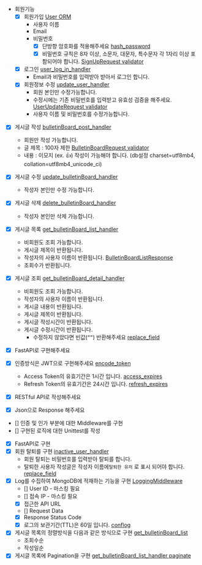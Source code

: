 - 회원기능
    - [x] 회원가입 [User ORM](https://github.com/byungsujeong/viva/blob/master/src/database/orm.py)
        - 사용자 이름
        - Email
        - 비밀번호
            - [x] 단방향 암호화를 적용해주세요 [hash_password](https://github.com/byungsujeong/viva/blob/master/src/service/userService.py)
            - [x] 비밀번호 규칙은 8자 이상, 소문자, 대문자, 특수문자 각 1자리 이상 포함되어야 합니다. [SignUpRequest validator](https://github.com/byungsujeong/viva/blob/master/src/schema/request.py)
    - [x] 로그인 [user_log_in_handler](https://github.com/byungsujeong/viva/blob/master/src/api/user.py)
        - Email과 비밀번호를 입력받아 받아서 로그인 합니다.
    - [x] 회원정보 수정 [update_user_handler](https://github.com/byungsujeong/viva/blob/master/src/api/user.py)
        - 회원 본인만 수정가능합니다.
        - 수정시에는 기존 비밀번호를 입력받고 유효성 검증을 해주세요. [UserUpdateRequest validator](https://github.com/byungsujeong/viva/blob/master/src/schema/request.py)
        - 사용자 이름 및 비밀번호를 수정가능합니다.
- [x] 게시글 작성 [bulletinBoard_post_handler](https://github.com/byungsujeong/viva/blob/master/src/api/bulletinBoard.py)
    - 회원만 작성 가능합니다.
    - 글 제목 : 100자 제한 [BulletinBoardRequest validator](https://github.com/byungsujeong/viva/blob/master/src/schema/request.py)
    - 내용 : 이모지 (ex. 👍) 작성이 가능해야 합니다. (db설정 charset=utf8mb4, collation=utf8mb4_unicode_ci)
- [x] 게시글 수정 [update_bulletinBoard_handler](https://github.com/byungsujeong/viva/blob/master/src/api/bulletinBoard.py)
    - 작성자 본인만 수정 가능합니다.
- [x] 게시글 삭제 [delete_bulletinBoard_handler](https://github.com/byungsujeong/viva/blob/master/src/api/bulletinBoard.py)
    - 작성자 본인만 삭제 가능합니다.
- [x] 게시글 목록 [get_bulletinBoard_list_handler](https://github.com/byungsujeong/viva/blob/master/src/api/bulletinBoard.py)
    - 비회원도 조회 가능합니다.
    - 게시글 제목이 반환됩니다.
    - 작성자의 사용자 이름이 반환됩니다. [BulletinBoardListResponse](https://github.com/byungsujeong/viva/blob/master/src/schema/response.py)
    - 조회수가 반환됩니다.
- [x] 게시글 조회 [get_bulletinBoard_detail_handler](https://github.com/byungsujeong/viva/blob/master/src/api/bulletinBoard.py)
    - 비회원도 조회 가능합니다.
    - 작성자의 사용자 이름이 반환됩니다.
    - 게시글 내용이 반환됩니다.
    - 게시글 제목이 반환됩니다.
    - 게시글 작성시간이 반환됩니다.
    - 게시글 수정시간이 반환됩니다.
        - 수정하지 않았다면 빈값(`””`) 반환해주세요 [replace_field](https://github.com/byungsujeong/viva/blob/master/src/service/bulletinBoardService.py)
     
- [x] FastAPI로 구현해주세요
- [x] 인증방식은 JWT으로 구현해주세요 [encode_token](https://github.com/byungsujeong/viva/blob/master/src/service/userService.py)
    - Access Token의 유효기간은 1시간 입니다. [access_expires](https://github.com/byungsujeong/viva/blob/master/src/service/userService.py)
    - Refresh Token의 유효기간은 24시간 입니다. [refresh_expires](https://github.com/byungsujeong/viva/blob/master/src/service/userService.py)
- [x] RESTful API로 작성해주세요
- [x] Json으로 Response 해주세요

- [] 인증 및 인가 부분에 대한 Middleware를 구현
- [] 구현된 로직에 대한 Unittest를 작성
- [x] FastAPI로 구현
- [x] 회원 탈퇴를 구현 [inactive_user_handler](https://github.com/byungsujeong/viva/blob/master/src/api/user.py)
    - 회원 탈퇴는 비밀번호를 입력받아 탈퇴를 합니다.
    - 탈퇴한 사용자 작성글은 작성자 이름에`탈퇴한 유저` 로 표시 되어야 합니다. [replace_field](https://github.com/byungsujeong/viva/blob/master/src/service/bulletinBoardService.py)
- [x] Log를 수집하여 MongoDB에 적재하는 기능을 구현 [LoggingMiddleware](https://github.com/byungsujeong/viva/blob/master/src/logs/middleware.py)
    - [] User ID - 마스킹 필요
    - [] 접속 IP - 마스킹 필요
    - [x] 접근한 API URL
    - [] Request Data
    - [x] Response Status Code
    - [x] 로그의 보관기간(TTL)은 60일 입니다. [conflog](https://github.com/byungsujeong/viva/blob/master/src/logs/conflog.py)
- [x] 게시글 목록의 정렬방식을 다음과 같은 방식으로 구현 [get_bulletinBoard_list](https://github.com/byungsujeong/viva/blob/master/src/database/repository.py)
    - 조회수순
    - 작성일순
- [x] 게시글 목록에 Pagination을 구현 [get_bulletinBoard_list_handler paginate](https://github.com/byungsujeong/viva/blob/master/src/api/bulletinBoard.py)

